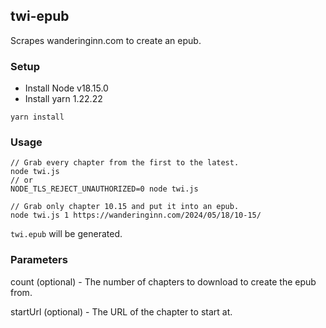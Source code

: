 
## twi-epub

Scrapes wanderinginn.com to create an epub.

### Setup

- Install Node v18.15.0
- Install yarn 1.22.22

```
yarn install
```

### Usage

```
// Grab every chapter from the first to the latest.
node twi.js
// or
NODE_TLS_REJECT_UNAUTHORIZED=0 node twi.js

// Grab only chapter 10.15 and put it into an epub.
node twi.js 1 https://wanderinginn.com/2024/05/18/10-15/
```

`twi.epub` will be generated.

### Parameters

count    (optional)  - The number of chapters to download to create the epub from.

startUrl (optional)  - The URL of the chapter to start at.
